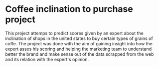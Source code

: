 # Coffee inclination to purchase project 

This project attemps to predict scores given by an expert about the inclination of shops in the united states to buy certain types of grains of coffe. The project was done with the aim of gaining insight into how the expert asses his scoring and helping the marketing team to understand better the brand and make sense out of the data scrapped from the web and its relation with the expert's opinion.
